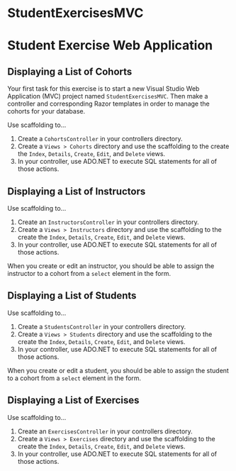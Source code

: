 # StudentExercisesMVC
# Student Exercise Web Application

## Displaying a List of Cohorts

Your first task for this exercise is to start a new Visual Studio Web Application (MVC) project named `StudentExercisesMVC`. Then make a controller and corresponding Razor templates in order to manage the cohorts for your database.

Use scaffolding to...

1. Create a `CohortsController` in your controllers directory.
1. Create a `Views > Cohorts` directory and use the scaffolding to the create the `Index`, `Details`, `Create`, `Edit`, and `Delete` views.
1. In your controller, use ADO.NET to execute SQL statements for all of those actions.

## Displaying a List of Instructors

Use scaffolding to...

1. Create an `InstructorsController` in your controllers directory.
1. Create a `Views > Instructors` directory and use the scaffolding to the create the `Index`, `Details`, `Create`, `Edit`, and `Delete` views.
1. In your controller, use ADO.NET to execute SQL statements for all of those actions.

When you create or edit an instructor, you should be able to assign the instructor to a cohort from a `select` element in the form.

## Displaying a List of Students

Use scaffolding to...

1. Create a `StudentsController` in your controllers directory.
1. Create a `Views > Students` directory and use the scaffolding to the create the `Index`, `Details`, `Create`, `Edit`, and `Delete` views.
1. In your controller, use ADO.NET to execute SQL statements for all of those actions.

When you create or edit a student, you should be able to assign the student to a cohort from a `select` element in the form.

## Displaying a List of Exercises

Use scaffolding to...

1. Create an `ExercisesController` in your controllers directory.
1. Create a `Views > Exercises` directory and use the scaffolding to the create the `Index`, `Details`, `Create`, `Edit`, and `Delete` views.
1. In your controller, use ADO.NET to execute SQL statements for all of those actions.
